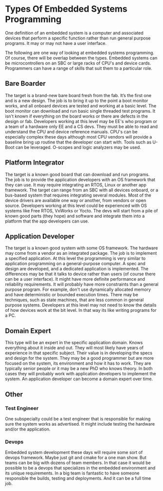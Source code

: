 # Types Of Embedded Systems Programming

One definition of an embedded system is a computer and associated devices that perform a specific function rather than run general purpose programs. It may or may not have a user interface.

The following are one way of looking at embedded systems programming. Of course, there will be overlap between the types. Embedded systems can be microcontrollers on an SBC or large racks of CPU's and device cards. Programmers can have a range of skills that suit them to a particular role.

## Bare Boarder

The target is a brand-new bare board fresh from the fab. It’s the first one and is a new design. The job is to bring it up to the point a boot monitor works, and all onboard devices are tested and working at a basic level. The boot monitor can download and run basic single threaded test programs. It isn't known if everything on the board works or there are defects in the design or fab.
Developers working at this level may be EE's who program or a team of a hardware only EE and a CS devs. They must be able to read and understand the CPU and device reference manuals. CPU's can be especially complex these days although most CPU vendors will provide a baseline bring up routine that the developer can start with. Tools such as U-Boot can be leveraged. O-scopes and logic analyzers may be used.

## Platform Integrator

The target is a known good board that can download and run programs. The job is to provide the application developers with an OS framework that they can use. It may require integrating an RTOS, Linux or another app framework.
The target can range from an SBC with all devices onboard, or a bus-based system that requires integrating several modules. Most of the device drivers are available one way or another, from vendors or open source. Developers working at this level could be experienced with OS systems like Free RTOS, VxWorks or Yocto.
The devs will start from a pile of known good parts (they hope) and software and integrate them into a platform that the app developers can use.

## Application Developer

The target is a known good system with some OS framework. The hardware may come from a vendor as an integrated package. The job is to implement a specified application. At this level the programming is very similar to application programming on a general-purpose computer. A spec and design are developed, and a dedicated application is implemented. The differences may be that it talks to device rather than users (of course there can be a user interface). It might have more definite performance and reliability requirements. It will probably have more constraints than a general purpose program. For example, don't use dynamically allocated memory and have deterministic or bounded execution times. There may be techniques, such as state machines, that are less common in general purpose systems.
Developers at this level may not need to know the details of how devices work at the bit level. In that way its like writing programs for a PC.

## Domain Expert

This type will be an expert in the specific application domain. Knows everything about it inside and out. They will most likely have years of experience in that specific subject. Their value is in developing the specs and design for the system. They may be a good programmer but are more focused on the system, its environment and how it has to work. They are typically senior people or it may be a new PhD who knows theory. In both cases they will probably work with application developers to implement the system. An application developer can become a domain expert over time.

## Other

### Test Engineer

One subspecialty could be a test engineer that is responsible for making sure the system works as advertised. It might include testing the hardware and/or the application.

### Devops

Embedded system development these days will require some sort of devops framework. Maybe just git and cmake for a one man show. But teams can be big with dozens of team members. In that case it would be possible to be a devops that specializes in the embedded environment and its unique requirements. In a big team is fantastic to have someone responsible the builds, testing and deployments. And it can be a full time job.
